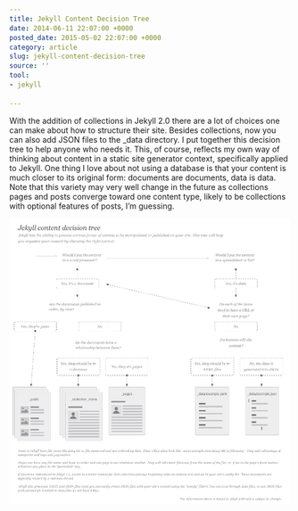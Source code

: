 ```yaml
---
title: Jekyll Content Decision Tree
date: 2014-06-11 22:07:00 +0000
posted_date: 2015-05-02 22:07:00 +0000
category: article
slug: jekyll-content-decision-tree
source: ''
tool:
- jekyll

---
```

With the addition of collections in Jekyll 2.0 there are a lot of choices one can make about how to structure their site. Besides collections, now you can also add JSON files to the _data directory. I put together this decision tree to help anyone who needs it. This, of course, reflects my own way of thinking about content in a static site generator context, specifically applied to Jekyll. One thing I love about not using a database is that your content is much closer to its original form: documents are documents, data is data. Note that this variety may very well change in the future as collections pages and posts converge toward one content type, likely to be collections with optional features of posts, I’m guessing.

![](/static/uploads/1430604406205_jekyll-content-140611_v1-2.png)

